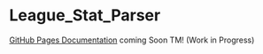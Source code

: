# League_Stat_Parser
<p><a href = "http://kevin-chant.github.io/League_Stat_Parser">GitHub Pages Documentation</a> coming Soon TM! (Work in Progress)</p>